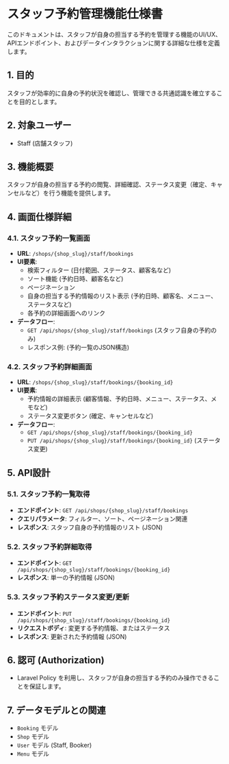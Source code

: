 # スタッフ予約管理機能仕様書

このドキュメントは、スタッフが自身の担当する予約を管理する機能のUI/UX、APIエンドポイント、およびデータインタラクションに関する詳細な仕様を定義します。

## 1. 目的

スタッフが効率的に自身の予約状況を確認し、管理できる共通認識を確立することを目的とします。

## 2. 対象ユーザー

-   Staff (店舗スタッフ)

## 3. 機能概要

スタッフが自身の担当する予約の閲覧、詳細確認、ステータス変更（確定、キャンセルなど）を行う機能を提供します。

## 4. 画面仕様詳細

### 4.1. スタッフ予約一覧画面

-   **URL**: `/shops/{shop_slug}/staff/bookings`
-   **UI要素**:
    *   検索フィルター (日付範囲、ステータス、顧客名など)
    *   ソート機能 (予約日時、顧客名など)
    *   ページネーション
    *   自身の担当する予約情報のリスト表示 (予約日時、顧客名、メニュー、ステータスなど)
    *   各予約の詳細画面へのリンク
-   **データフロー**:
    *   `GET /api/shops/{shop_slug}/staff/bookings` (スタッフ自身の予約のみ)
    *   レスポンス例: (予約一覧のJSON構造)

### 4.2. スタッフ予約詳細画面

-   **URL**: `/shops/{shop_slug}/staff/bookings/{booking_id}`
-   **UI要素**:
    *   予約情報の詳細表示 (顧客情報、予約日時、メニュー、ステータス、メモなど)
    *   ステータス変更ボタン (確定、キャンセルなど)
-   **データフロー**:
    *   `GET /api/shops/{shop_slug}/staff/bookings/{booking_id}`
    *   `PUT /api/shops/{shop_slug}/staff/bookings/{booking_id}` (ステータス変更)

## 5. API設計

### 5.1. スタッフ予約一覧取得

-   **エンドポイント**: `GET /api/shops/{shop_slug}/staff/bookings`
-   **クエリパラメータ**: フィルター、ソート、ページネーション関連
-   **レスポンス**: スタッフ自身の予約情報のリスト (JSON)

### 5.2. スタッフ予約詳細取得

-   **エンドポイント**: `GET /api/shops/{shop_slug}/staff/bookings/{booking_id}`
-   **レスポンス**: 単一の予約情報 (JSON)

### 5.3. スタッフ予約ステータス変更/更新

-   **エンドポイント**: `PUT /api/shops/{shop_slug}/staff/bookings/{booking_id}`
-   **リクエストボディ**: 変更する予約情報、またはステータス
-   **レスポンス**: 更新された予約情報 (JSON)

## 6. 認可 (Authorization)

-   Laravel Policy を利用し、スタッフが自身の担当する予約のみ操作できることを保証します。

## 7. データモデルとの関連

-   `Booking` モデル
-   `Shop` モデル
-   `User` モデル (Staff, Booker)
-   `Menu` モデル